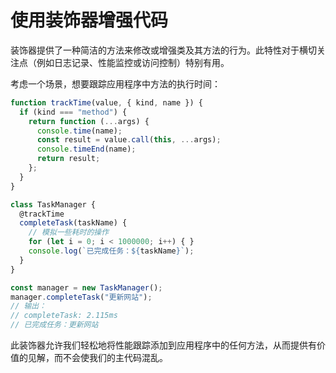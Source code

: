 # 使用装饰器增强代码

装饰器提供了一种简洁的方法来修改或增强类及其方法的行为。此特性对于横切关注点（例如日志记录、性能监控或访问控制）特别有用。

考虑一个场景，想要跟踪应用程序中方法的执行时间：

```js
function trackTime(value, { kind, name }) {
  if (kind === "method") {
    return function (...args) {
      console.time(name);
      const result = value.call(this, ...args);
      console.timeEnd(name);
      return result;
    };
  }
}

class TaskManager {
  @trackTime
  completeTask(taskName) {
    // 模拟一些耗时的操作
    for (let i = 0; i < 1000000; i++) { }
    console.log(`已完成任务：${taskName}`);
  }
}

const manager = new TaskManager();
manager.completeTask("更新网站");
// 输出：
// completeTask: 2.115ms
// 已完成任务：更新网站
```

此装饰器允许我们轻松地将性能跟踪添加到应用程序中的任何方法，从而提供有价值的见解，而不会使我们的主代码混乱。
